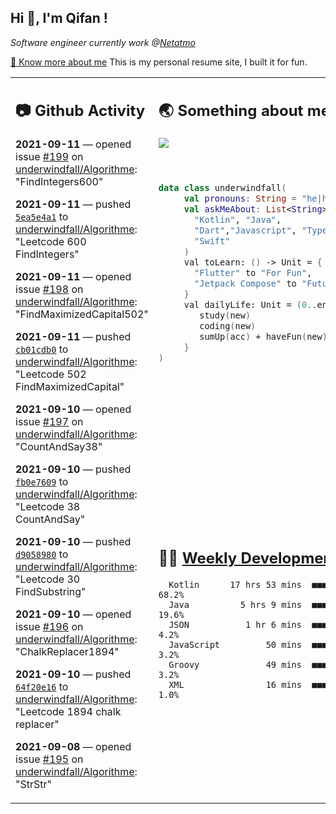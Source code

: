 <h2> Hi 👋, I'm Qifan ! </h2>
<p><em>Software engineer currently work @<a href="https://www.netatmo.com">Netatmo</a>
</em></p><p><a href="https://qifanyang.com/resume" target="_blank"> 🔭 Know more about me</a> This is my personal resume site, I built it for fun.</p>
<table><tr><td valign="top" rowspan="2">

 ## 📷 Github Activity
 <!-- githubActivity starts -->
  **2021-09-11** — opened issue [#199](https://api.github.com/repos/underwindfall/Algorithme/issues/199) on [underwindfall/Algorithme](https://api.github.com/repos/underwindfall/Algorithme): "FindIntegers600"

  **2021-09-11** — pushed [`5ea5e4a1`](https://github.com/underwindfall/Algorithme/commit/5ea5e4a15ed328e624adc6cc55c944696df0d537) to [underwindfall/Algorithme](https://api.github.com/repos/underwindfall/Algorithme): "Leetcode 600 FindIntegers"

  **2021-09-11** — opened issue [#198](https://api.github.com/repos/underwindfall/Algorithme/issues/198) on [underwindfall/Algorithme](https://api.github.com/repos/underwindfall/Algorithme): "FindMaximizedCapital502"

  **2021-09-11** — pushed [`cb01cdb0`](https://github.com/underwindfall/Algorithme/commit/cb01cdb07b7cb4d91cba64d35917599febe8ef00) to [underwindfall/Algorithme](https://api.github.com/repos/underwindfall/Algorithme): "Leetcode 502 FindMaximizedCapital"

  **2021-09-10** — opened issue [#197](https://api.github.com/repos/underwindfall/Algorithme/issues/197) on [underwindfall/Algorithme](https://api.github.com/repos/underwindfall/Algorithme): "CountAndSay38"

  **2021-09-10** — pushed [`fb0e7609`](https://github.com/underwindfall/Algorithme/commit/fb0e76091d9678aaf7110249283e909fa5c2dd12) to [underwindfall/Algorithme](https://api.github.com/repos/underwindfall/Algorithme): "Leetcode 38 CountAndSay"

  **2021-09-10** — pushed [`d9058980`](https://github.com/underwindfall/Algorithme/commit/d905898027f34bab4f88055082fb64613e9e4355) to [underwindfall/Algorithme](https://api.github.com/repos/underwindfall/Algorithme): "Leetcode 30 FindSubstring"

  **2021-09-10** — opened issue [#196](https://api.github.com/repos/underwindfall/Algorithme/issues/196) on [underwindfall/Algorithme](https://api.github.com/repos/underwindfall/Algorithme): "ChalkReplacer1894"

  **2021-09-10** — pushed [`64f20e16`](https://github.com/underwindfall/Algorithme/commit/64f20e16b4b254fa6a3ce88dc32594007a8ba11d) to [underwindfall/Algorithme](https://api.github.com/repos/underwindfall/Algorithme): "Leetcode 1894 chalk replacer"

  **2021-09-08** — opened issue [#195](https://api.github.com/repos/underwindfall/Algorithme/issues/195) on [underwindfall/Algorithme](https://api.github.com/repos/underwindfall/Algorithme): "StrStr"
 <!-- githubActivity ends -->
 </td><td valign="top">

 ## 🌏 Something about me
 <!-- profile starts -->
 <a href="https://github.com/underwindfall" width="100%">
   <img src="https://activity-graph.herokuapp.com/graph?username=underwindfall&theme=react-dark&hide_border=true&bg_color=00000000&color=BDDFFF&line=6E93B5&point=BDDFFF"/>
 </a>
 <br/>
 <br/>
 <br/>

 ```kotlin
 data class underwindfall(
      val pronouns: String = "he|him",
      val askMeAbout: List<String> = listOf(
        "Kotlin", "Java",
        "Dart","Javascript", "Typescript",
        "Swift"
      )
      val toLearn: () -> Unit = {
        "Flutter" to "For Fun",
        "Jetpack Compose" to "Future"
      }
      val dailyLife: Unit = (0..end).reduce { acc, new ->
         study(new)
         coding(new)
         sumUp(acc) + haveFun(new)
      }
 )
 ```
 <!-- profile ends -->
 </td></tr><tr><td valign="top">

 ## 🏊‍♂️ <a href="https://gist.github.com/underwindfall/377ee88ba1fabd1e93516e48ca9c61eb" target="_blank">Weekly Development Breakdown</a>
  <!-- codeTime starts -->
  ```text
    Kotlin      17 hrs 53 mins  ■■■■■■■■■■■■■■■■■■■▦□□□□  68.2%
    Java          5 hrs 9 mins  ■■■■■■■■◱□□□□□□□□□□□□□□□  19.6%
    JSON           1 hr 6 mins  ■■■■▥□□□□□□□□□□□□□□□□□□□   4.2%
    JavaScript         50 mins  ■■■■◱□□□□□□□□□□□□□□□□□□□   3.2%
    Groovy             49 mins  ■■■■◱□□□□□□□□□□□□□□□□□□□   3.2%
    XML                16 mins  ■■■▦□□□□□□□□□□□□□□□□□□□□   1.0%
  ```
  <!-- codeTime starts -->
  </td></tr></table>